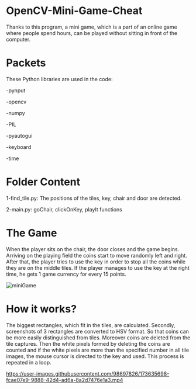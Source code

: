 # OpenCV-Mini-Game-Cheat

Thanks to this program, a mini game, which is a part of an online game where people spend hours, can be played without sitting in front of the computer.

# Packets

These Python libraries are used in the code:

-pynput

-opencv

-numpy

-PIL

-pyautogui

-keyboard

-time


# Folder Content

1-find_tile.py: The positions of the tiles, key, chair and door are detected.

2-main.py: goChair, clickOnKey, playIt functions

# The Game

When the player sits on the chair, the door closes and the game begins. Arriving on the playing field the coins start to move randomly left and right. After that, the player tries to use the key in order to stop all the coins while they are on the middle tiles. If the player manages to use the key at the right time, he gets 1 game currency for every 15 points.

![miniGame](https://user-images.githubusercontent.com/98697826/173625883-5faf8f95-59e8-4629-a980-dd421a6c74ea.png)

# How it works?

The biggest rectangles, which fit in the tiles, are calculated. Secondly, screenshots of 3 rectangles are converted to HSV format. So that coins can be more easily distinguished from tiles. Moreover coins are deleted from the tile captures. Then the white pixels formed by deleting the coins are counted and if the white pixels are more than the specified number in all tile images, the mouse cursor is directed to the key and used. This process is repeated in a loop.



https://user-images.githubusercontent.com/98697826/173635698-fcae07e9-9888-42d4-ad6a-8a2d7476e1a3.mp4


